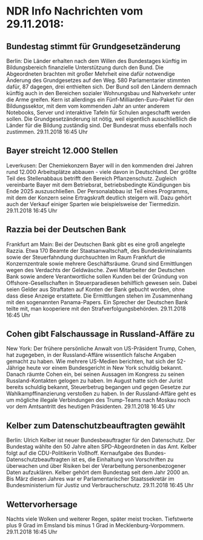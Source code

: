 # NDR Info Nachrichten vom 29.11.2018:


## Bundestag stimmt für Grundgesetzänderung
Berlin: Die Länder erhalten nach dem Willen des Bundestages künftig im Bildungsbereich finanzielle Unterstützung durch den Bund. Die Abgeordneten brachten mit großer Mehrheit eine dafür notwendige Änderung des Grundgesetzes auf den Weg. 580 Parlamentarier stimmten dafür, 87 dagegen, drei enthielten sich. Der Bund soll den Ländern demnach künftig auch in den Bereichen sozialer Wohnungsbau und Nahverkehr unter die Arme greifen. Kern ist allerdings ein Fünf-Milliarden-Euro-Paket für den Bildungssektor, mit dem vom kommenden Jahr an unter anderem Notebooks, Server und interaktive Tafeln für Schulen angeschafft werden sollen. Die Grundgesetzänderung ist nötig, weil eigentlich ausschließlich die Länder für die Bildung zuständig sind. Der Bundesrat muss ebenfalls noch zustimmen. 29.11.2018 16:45 Uhr 

## Bayer streicht 12.000 Stellen
Leverkusen:	Der Chemiekonzern Bayer will in den kommenden drei Jahren rund 12.000 Arbeitsplätze abbauen - viele davon in Deutschland. Der größte Teil des Stellenabbaus betrifft den Bereich Pflanzenschutz. Zugleich vereinbarte Bayer mit dem Betriebsrat, betriebsbedingte Kündigungen bis Ende 2025 auszuschließen. Der Personalabbau ist Teil eines Programms, mit dem der Konzern seine Ertragskraft deutlich steigern will. Dazu gehört auch der Verkauf einiger Sparten wie beispielsweise der Tiermedizin. 29.11.2018 16:45 Uhr 

## Razzia bei der Deutschen Bank
Frankfurt am Main: Bei der Deutschen Bank gibt es eine groß angelegte Razzia. Etwa 170 Beamte der Staatsanwaltschaft, des Bundeskriminalamts sowie der Steuerfahndung durchsuchten im Raum Frankfurt die Konzernzentrale sowie mehrere Geschäftsräume. Grund sind Ermittlungen wegen des Verdachts der Geldwäsche. Zwei Mitarbeiter der Deutschen Bank sowie andere Verantwortliche sollen Kunden bei der Gründung von Offshore-Gesellschaften in Steuerparadiesen behilflich gewesen sein. Dabei seien  Gelder aus Straftaten auf Konten der Bank gebucht worden, ohne dass diese Anzeige erstattete. Die Ermittlungen stehen im Zusammenhang mit den sogenannten Panama-Papers. Ein Sprecher der Deutschen Bank teilte mit, man kooperiere mit den Strafverfolgungsbehörden. 29.11.2018 16:45 Uhr 

## Cohen gibt Falschaussage in Russland-Affäre zu
New York: Der frühere persönliche Anwalt von US-Präsident Trump, Cohen, hat zugegeben, in der Russland-Affäre wissentlich falsche Angaben gemacht zu haben. Wie mehrere US-Medien berichten, hat sich der 52-Jährige heute vor einem Bundesgericht in New York schuldig bekannt. Danach räumte Cohen ein, bei seinen Aussagen im Kongress zu seinen Russland-Kontakten gelogen zu haben. Im August hatte sich der Jurist bereits schuldig bekannt, Steuerbetrug begangen und gegen Gesetze zur Wahlkampffinanzierung verstoßen zu haben. In der Russland-Affäre geht es um mögliche illegale Verbindungen des Trump-Teams nach Moskau noch vor dem Amtsantritt des heutigen Präsidenten. 29.11.2018 16:45 Uhr 

## Kelber zum Datenschutzbeauftragten gewählt
Berlin: Ulrich Kelber ist neuer Bundesbeauftragter für den Datenschutz. Der Bundestag wählte den 50 Jahre alten SPD-Abgeordneten in das Amt. Kelber folgt auf die CDU-Politikerin Voßhoff. Kernaufgabe des Bundes-Datenschutzbeauftragten ist es, die Einhaltung von Vorschriften zu überwachen und über Risiken bei der Verarbeitung personenbezogener Daten aufzuklären. Kelber gehört dem Bundestag seit dem Jahr 2000 an. Bis März diesen Jahres war er Parlamentarischer Staatssekretär im Bundesministerium für Justiz und Verbraucherschutz. 29.11.2018 16:45 Uhr 

## Wettervorhersage
Nachts viele Wolken und weiterer Regen, später meist trocken. Tiefstwerte plus 9 Grad im Emsland bis minus 1 Grad in Mecklenburg-Vorpommern. 29.11.2018 16:45 Uhr 
